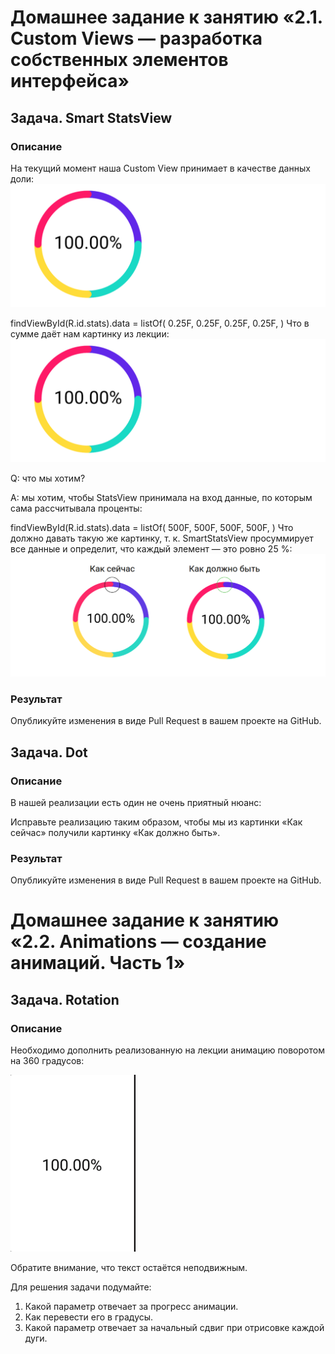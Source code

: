 # Домашнее задание к занятию «2.1. Custom Views — разработка собственных элементов интерфейса»

## Задача. Smart StatsView
### Описание
На текущий момент наша Custom View принимает в качестве данных доли:
![](https://github.com/IrinaAlMakarova/CustomViews-SmartStatsView/blob/main/app/src/main/res/layout/pic/diagram.png)

findViewById<StatsView>(R.id.stats).data = listOf(
    0.25F,
    0.25F,
    0.25F,
    0.25F,
)
Что в сумме даёт нам картинку из лекции:
![](https://github.com/IrinaAlMakarova/CustomViews-SmartStatsView/blob/main/app/src/main/res/layout/pic/diagram.png)

Q: что мы хотим?

A: мы хотим, чтобы StatsView принимала на вход данные, по которым сама рассчитывала проценты:

findViewById<StatsView>(R.id.stats).data = listOf(
    500F,
    500F,
    500F,
    500F,
)
Что должно давать такую же картинку, т. к. SmartStatsView просуммирует все данные и определит, что каждый элемент — это ровно 25 %:
![](https://github.com/IrinaAlMakarova/CustomViews-SmartStatsView/blob/main/app/src/main/res/layout/pic/dot.png)


### Результат
Опубликуйте изменения в виде Pull Request в вашем проекте на GitHub.


## Задача. Dot
### Описание
В нашей реализации есть один не очень приятный нюанс:

Исправьте реализацию таким образом, чтобы мы из картинки «Как сейчас» получили картинку «Как должно быть».

### Результат
Опубликуйте изменения в виде Pull Request в вашем проекте на GitHub.

# Домашнее задание к занятию «2.2. Animations — создание анимаций. Часть 1»

## Задача. Rotation
### Описание
Необходимо дополнить реализованную на лекции анимацию поворотом на 360 градусов:

<img src="https://github.com/IrinaAlMakarova/CustomViews-SmartStatsView/blob/main/app/src/main/res/layout/pic/Rotetion.gif" width="200">

Обратите внимание, что текст остаётся неподвижным.

Для решения задачи подумайте:

1. Какой параметр отвечает за прогресс анимации.
2. Как перевести его в градусы.
3. Какой параметр отвечает за начальный сдвиг при отрисовке каждой дуги.
   

